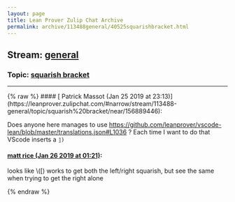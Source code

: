 ```yaml
---
layout: page
title: Lean Prover Zulip Chat Archive 
permalink: archive/113488general/40525squarishbracket.html
---
```


## Stream: [general](https://leanprover-community.github.io/archive/113488general/index.html)
### Topic: [squarish bracket](https://leanprover-community.github.io/archive/113488general/40525squarishbracket.html)

---

<base href="https://leanprover.zulipchat.com">
{% raw %}
#### [ Patrick Massot (Jan 25 2019 at 23:13)](https://leanprover.zulipchat.com/#narrow/stream/113488-general/topic/squarish%20bracket/near/156889446):
<p>Does anyone here manages to use <a href="https://github.com/leanprover/vscode-lean/blob/master/translations.json#L1036" target="_blank" title="https://github.com/leanprover/vscode-lean/blob/master/translations.json#L1036">https://github.com/leanprover/vscode-lean/blob/master/translations.json#L1036</a> ? Each time I want to do that VScode inserts a <code>⟧)</code></p>

#### [ matt rice (Jan 26 2019 at 01:21)](https://leanprover.zulipchat.com/#narrow/stream/113488-general/topic/squarish%20bracket/near/156897518):
<p>looks like \([) works to get both the left/right squarish, but see the same when trying to get the right alone</p>


{% endraw %}
